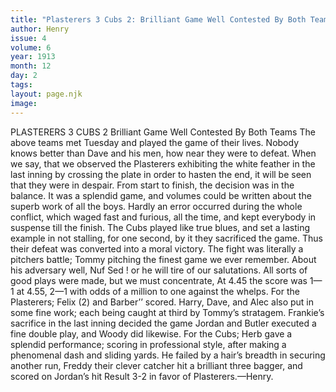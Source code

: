 ```yaml
---
title: "Plasterers 3 Cubs 2: Brilliant Game Well Contested By Both Teams"
author: Henry
issue: 4
volume: 6
year: 1913
month: 12
day: 2
tags:
layout: page.njk
image:
---
```

PLASTERERS 3 CUBS 2    Brilliant Game Well Contested By Both Teams    The above teams met Tuesday and played the game of their lives. Nobody knows better than Dave and his men, how near they were to defeat. When we say, that we observed the Plasterers exhibiting the white feather in the last inning by crossing the plate in order to hasten the end, it will be seen that they were in despair. From start to finish, the decision was in the balance. It was a splendid game, and volumes could be written about the superb work of all the boys. Hardly an error occurred during the whole conflict, which waged fast and furious, all the time, and kept everybody in suspense till the finish. The Cubs played like true blues, and set a lasting example in not stalling, for one second, by it they sacrificed the game. Thus their defeat was converted into a moral victory. The fight was literally a pitchers battle; Tommy pitching the finest game we ever remember. About his adversary well, Nuf Sed ! or he will tire of our salutations. All sorts of good plays were made, but we must concentrate, At 4.45 the score was 1—1 at 4.55, 2—1 with odds of a million to one against the whelps. For the Plasterers; Felix (2) and Barber’’ scored. Harry, Dave, and Alec also put in some fine work; each being caught at third by Tommy’s stratagem. Frankie’s sacrifice in the last inning decided the game Jordan and Butler executed a fine double play, and Woody did likewise. For the Cubs; Herb gave a splendid performance; scoring in professional style, after making a phenomenal dash and sliding yards. He failed by a hair’s breadth in securing another run, Freddy their clever catcher hit a brilliant three bagger, and scored on Jordan’s hit Result 3-2 in favor of Plasterers.—Henry. 





